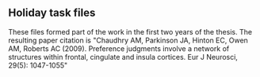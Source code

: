 ## Holiday task files


These files formed part of the work in the first two years of the thesis.  The resulting paper citation is "Chaudhry AM, Parkinson JA, Hinton EC, Owen AM, Roberts AC (2009). Preference judgments involve a network of structures within frontal, cingulate and insula cortices. Eur J Neurosci, 29(5): 1047-1055"